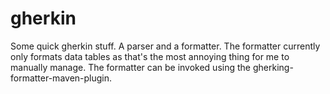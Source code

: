 # gherkin

Some quick gherkin stuff. A parser and a formatter. The formatter currently only formats data tables as that's the most annoying thing for me to manually manage. The formatter can be invoked using the gherking-formatter-maven-plugin.